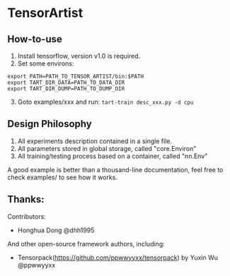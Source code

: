 # TensorArtist

## How-to-use
1. Install tensorflow, version v1.0 is required.
2. Set some environs:

```
export PATH=PATH_TO_TENSOR_ARTIST/bin:$PATH
export TART_DIR_DATA=PATH_TO_DATA_DIR
export TART_DIR_DUMP=PATH_TO_DUMP_DIR
```

3. Goto examples/xxx and run: `tart-train desc_xxx.py -d cpu`

## Design Philosophy
1. All experiments description contained in a single file.
2. All parameters stored in global storage, called "core.Environ"
3. All training/testing process based on a container, called "nn.Env"

A good example is better than a thousand-line documentation, feel free to check examples/ to see how it works.


## Thanks:
Contributors:
+ Honghua Dong @dhh1995

And other open-source framework authors, including:
+ Tensorpack(https://github.com/ppwwyyxx/tensorpack) by Yuxin Wu @ppwwyyxx

